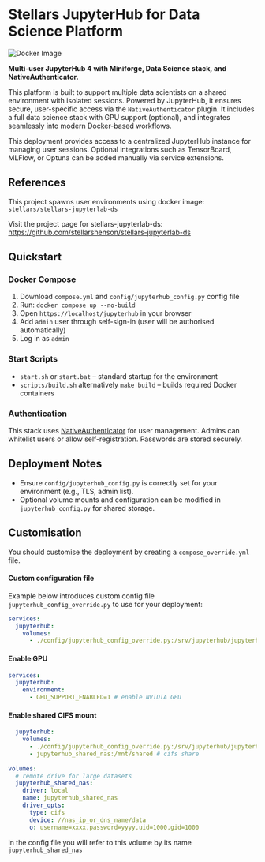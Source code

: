 # Stellars JupyterHub for Data Science Platform
![Docker Image](https://img.shields.io/docker/image-size/stellars/stellars-jupyterhub-ds/latest?style=flat-square)

**Multi-user JupyterHub 4 with Miniforge, Data Science stack, and NativeAuthenticator.**

This platform is built to support multiple data scientists on a shared environment with isolated sessions. Powered by JupyterHub, it ensures secure, user-specific access via the `NativeAuthenticator` plugin. It includes a full data science stack with GPU support (optional), and integrates seamlessly into modern Docker-based workflows.

This deployment provides access to a centralized JupyterHub instance for managing user sessions. Optional integrations such as TensorBoard, MLFlow, or Optuna can be added manually via service extensions.

## References

This project spawns user environments using docker image: `stellars/stellars-jupyterlab-ds`  

Visit the project page for stellars-jupyterlab-ds: https://github.com/stellarshenson/stellars-jupyterlab-ds

## Quickstart

### Docker Compose
1. Download `compose.yml` and `config/jupyterhub_config.py` config file
2. Run: `docker compose up --no-build`
3. Open `https://localhost/jupyterhub` in your browser 
4. Add `admin` user through self-sign-in (user will be authorised automatically)
5. Log in as `admin`

### Start Scripts
- `start.sh` or `start.bat` – standard startup for the environment
- `scripts/build.sh` alternatively `make build` – builds required Docker containers

### Authentication
This stack uses [NativeAuthenticator](https://github.com/jupyterhub/nativeauthenticator) for user management. Admins can whitelist users or allow self-registration. Passwords are stored securely.


## Deployment Notes

- Ensure `config/jupyterhub_config.py` is correctly set for your environment (e.g., TLS, admin list).
- Optional volume mounts and configuration can be modified in `jupyterhub_config.py` for shared storage.

## Customisation

You should customise the deployment by creating a `compose_override.yml` file.  

#### Custom configuration file
Example below introduces custom config file `jupyterhub_config_override.py` to use for your deployment:

```yaml
services:
  jupyterhub:
    volumes:
      - ./config/jupyterhub_config_override.py:/srv/jupyterhub/jupyterhub_config.py:ro # config file (read only)
```

#### Enable GPU
```yaml
services:
  jupyterhub:
    environment:
      - GPU_SUPPORT_ENABLED=1 # enable NVIDIA GPU
```

#### Enable shared CIFS mount
```yaml
  jupyterhub:
    volumes:
      - ./config/jupyterhub_config_override.py:/srv/jupyterhub/jupyterhub_config.py:ro # config file (read only)
      - jupyterhub_shared_nas:/mnt/shared # cifs share
    
volumes:
  # remote drive for large datasets
  jupyterhub_shared_nas:
    driver: local
    name: jupyterhub_shared_nas
    driver_opts:
      type: cifs
      device: //nas_ip_or_dns_name/data
      o: username=xxxx,password=yyyy,uid=1000,gid=1000
```

in the config file you will refer to this volume by its name `jupyterhub_shared_nas`

<!-- EOF -->
